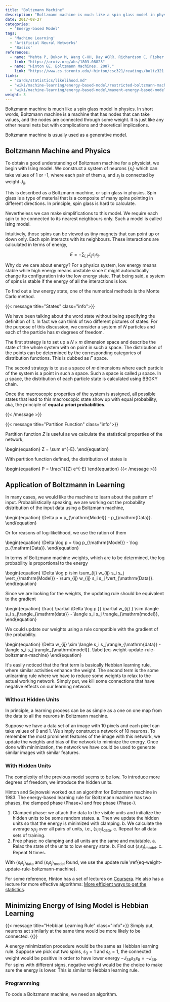 ```yaml
---
title: "Boltzmann Machine"
description: "Boltzmann machine is much like a spin glass model in physics. In short words, Boltzmann machine is a machine that has nodes that can take values, and the nodes are connected through some weight. It is just like any other neual nets but with complications and theoretical implications."
date: 2017-08-27
categories:
  - 'Energy-based Model'
tags:
  - 'Machine Learning'
  - 'Artificial Neural Networks'
  - 'Basics'
references:
  - name: "Mehta P, Bukov M, Wang C-HH, Day AGRR, Richardson C, Fisher CK, et al. A high-bias, low-variance introduction to Machine Learning for physicists. Phys Rep. 2018;810: 122. doi:10.1016/j.physrep.2019.03.001"
    link: "https://arxiv.org/abs/1803.08823"
  - name: "Hinton GE. Boltzmann Machines. 2007."
    link: "https://www.cs.toronto.edu/~hinton/csc321/readings/boltz321.pdf"
links:
  - "cards/statistics/likelihood.md"
  - "wiki/machine-learning/energy-based-model/restricted-boltzmann-machine.md"
  - "wiki/machine-learning/energy-based-model/maxent-energy-based-model.md"
weight: 3
---
```


Boltzmann machine is much like a spin glass model in physics. In short words, Boltzmann machine is a machine that has nodes that can take values, and the nodes are connected through some weight. It is just like any other neural nets but with complications and theoretical implications.

Boltzmann machine is usually used as a generative model.


## Boltzmann Machine and Physics

To obtain a good understanding of Boltzmann machine for a physicist, we begin with Ising model. We construct a system of neurons $\{ s_i\}$ which can take values of 1 or -1, where each pair of them $s_i$ and $s_j$ is connected by weight $J_{ij}$.

This is described as a Boltzmann machine, or spin glass in physics. Spin glass is a type of material that is a composite of many spins pointing in different directions. In principle, spin glass is hard to calculate.

Nevertheless we can make simplifications to this model. We require each spin to be connected to its nearest neighbours only. Such a model is called Ising model.

Intuitively, those spins can be viewed as tiny magnets that can point up or down only. Each spin interacts with its neighbours. These interactions are calculated in terms of energy,

$$
\begin{equation}
   E = -\sum_{i,j} J_{ij} s_i s_j.
\end{equation}
$$

Why do we care about energy? For a physics system, low energy means stable while high energy means unstable since it might automatically change its configuration into the low energy state. That being said, a system of spins is stable if the energy of all the interactions is low.

To find out a low energy state, one of the numerical methods is the Monte Carlo method.


{{< message title="States" class="info">}}

We have been talking about the word state without being specifying the definition of it. In fact we can think of two different pictures of states. For the purpose of this discussion, we consider a system of $N$ particles and each of the particle has $m$ degrees of freedom.

The first strategy is to set up a $N\times m$ dimension space and describe the state of the whole system with on point in such a space. The distribution of the points can be determined by the corresponding categories of distribution functions. This is dubbed as $\Gamma$ space.

The second strategy is to use a space of $m$ dimensions where each particle of the system is a point in such a space. Such a space is called $\mu$ space. In $\mu$ space, the distribution of each particle state is calculated using BBGKY chain.


Once the macroscopic properties of the system is assigned, all possible states that lead to this macroscopic state show up with equal probability, aka, the principle of **equal a priori probabilities**.

{{< /message >}}


{{< message title="Partition Function" class="info">}}


   Partition function $Z$ is useful as we calculate the statistical properties of the network,

   \begin{equation}
      Z = \sum e^{-E}.
    \end{equation}

   With partition function defined, the distribution of states is

   \begin{equation}
      P = \frac{1}{Z} e^{-E}
    \end{equation}
{{< /message >}}


## Application of Boltzmann in Learning


In many cases, we would like the machine to learn about the pattern of input. Probabilistically speaking, we are working out the probability distribution of the input data using a Boltzmann machine,

\begin{equation}
   \Delta p =  p_{\mathrm{Model}} - p_{\mathrm{Data}}.
\end{equation}

Or for reasons of log-likelihood, we use the ration of them

\begin{equation}
   \Delta \log p =   \log p_{\mathrm{Model}} - \log p_{\mathrm{Data}}.
\end{equation}

In terms of Boltzmann machine weights, which are to be determined, the log probability is proportional to the energy

\begin{equation}
   \Delta \log p \sim \sum_{ij} w_{ij} s_i s_j \vert_{\mathrm{Model}}  -    \sum_{ij} w_{ij} s_i s_j \vert_{\mathrm{Data}}.
\end{equation}

Since we are looking for the weights, the updating rule should be equivalent to the gradient

\begin{equation}
   \frac{ \partial \Delta \log p }{ \partial w_{ij} } \sim  \langle s_i s_j\rangle_{\mathrm{data}} - \langle s_i s_j \rangle_{\mathrm{model}},
\end{equation}

We could update our weights using a rule compatible with the gradient of the probability.

\begin{equation}
   \Delta w_{ij} \sim \langle s_i s_j\rangle_{\mathrm{data}} - \langle s_i s_j \rangle_{\mathrm{model}}.
   \label{eq-weight-update-rule-boltzmann-machine}
\end{equation}

It's easily noticed that the first term is basically Hebbian learning rule, where similar activities enhance the weight. The second term is the some unlearning rule where we have to reduce some weights to relax to the actual working network. Simply put, we kill some connections that have negative effects on our learning network.




### Without Hidden Units

In principle, a learning process can be as simple as a one on one map from the data to all the neurons in Boltzmann machine.

Suppose we have a data set of an image with 10 pixels and each pixel can take values of 0 and 1. We simply construct a network of 10 neurons. To remember the most prominent features of the image with this network, we update the weights and bias of the network to miminize the energy. Once done with minimization, the network we have could be used to generate similar images with similar features.




### With Hidden Units

The complexity of the previous model seems to be low. To introduce more degrees of freedom, we introduce the hidden units.


Hinton and Sejnowski worked out an algorithm for Boltzmann machine in 1983. The energy-based learning rule for Boltzmann machine has two phases, the clamped phase (Phase+) and free phase (Phase-).

1. Clamped phase: we attach the data to the visible units and initialize the hidden units to be some random states.
  a. Then we update the hidden units so that the energy is minimized with clamping.
  b. We calculate the average $s_i s_j$ over all pairs of units, i.e., $\langle s_i s_j\rangle_{\mathrm{data}}$.
  c. Repeat for all data sets of training.
2. Free phase: no clamping and all units are the same and mutatable.
  a. Relax the state of the units to low energy state.
  b. Find out $\langle s_i s_j\rangle_{\mathrm{model}}$.
  c. Repeat N times.


With $\langle s_i s_j\rangle_{\mathrm{data}}$ and $\langle s_i s_j\rangle_{\mathrm{model}}$ found, we use the update rule \ref{eq-weight-update-rule-boltzmann-machine}.


For some reference, Hinton has a set of lectures on [Coursera](https://www.coursera.org/learn/neural-networks/lecture/iitiK/boltzmann-machine-learning-12-min). He also has a lecture for more effective algorithms: [More efficient ways to get the statistics](https://www.coursera.org/learn/neural-networks/lecture/wlELo/optional-video-more-efficient-ways-to-get-the-statistics-15-mins).


## Minimizing Energy of Ising Model is Hebbian Learning


{{< message title="Hebbian Learning Rule" class="info">}}
Simply put, neurons act similarly at the same time would be more likely to be connected.
{{</message>}}

A energy minimization procedure would be the same as Hebbian learning rule. Suppose we pick out two spins, $s_3 = 1$ and $s_8= 1$, the connected weight would be positive in order to have lower energy $-J_{38}s_3 s_8 = - J_{38}$. For spins with different signs, negative weight would be the choice to make sure the energy is lower. This is similar to Hebbian learning rule.



### Programming

To code a Boltzmann machine, we need an algorithm.
